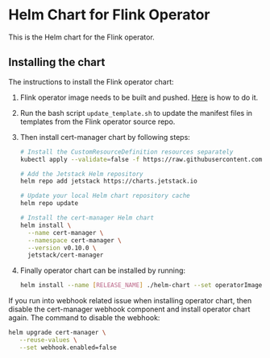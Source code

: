 # Helm Chart for Flink Operator

This is the Helm chart for the Flink operator.

## Installing the chart

The instructions to install the Flink operator chart:

1. Flink operator image needs to be built and pushed. [Here](https://github.com/GoogleCloudPlatform/flink-on-k8s-operator/blob/master/docs/developer-guide.md#build-and-push-docker-image) is how to do it.

2. Run the bash script `update_template.sh` to update the manifest files in templates from the Flink operator source repo.

3. Then install cert-manager chart by following steps:

	```bash
	# Install the CustomResourceDefinition resources separately
	kubectl apply --validate=false -f https://raw.githubusercontent.com/jetstack/cert-manager/release-0.10/deploy/manifests/00-crds.yaml

	# Add the Jetstack Helm repository
	helm repo add jetstack https://charts.jetstack.io

	# Update your local Helm chart repository cache
	helm repo update

	# Install the cert-manager Helm chart
	helm install \
	  --name cert-manager \
	  --namespace cert-manager \
	  --version v0.10.0 \
	  jetstack/cert-manager
	```

4. Finally operator chart can be installed by running:

	```bash
	helm install --name [RELEASE_NAME] ./helm-chart --set operatorImage.name=[MAGE_NAME]
	```

If you run into webhook related issue when installing operator chart, then disable the cert-manager webhook component and install operator chart again. The command to disable the webhook:

```bash
helm upgrade cert-manager \
   --reuse-values \
   --set webhook.enabled=false
```